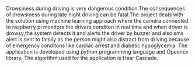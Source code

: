 Drowsiness during driving is very dangerous condition.The consequences of drowsiness during late night driving can be fatal.The project
deals with the solution using machine learning approach where the camera connected to raspberry pi monitors the drivers conditon in real time
and when driver is drowsy,the system detects it and alerts the driver by buzzer and also sms alert is sent to family as the person might also distract from driving
because of emergency conditons like cardiac arrest and diabetic hypoglycemia. The application is developed using python programming language and Opeencv library. The algorithm used for the application is Haar Cascade.
